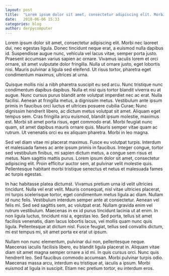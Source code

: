 ```yaml
---
layout: post
title:  "Lorem ipsum dolor sit amet, consectetur adipiscing elit. Morbi nec laoreet"
date:   2018-06-06 15:33
categories: blog
author: derpycomputer
---
```



Lorem ipsum dolor sit amet, consectetur adipiscing elit. Morbi nec laoreet dui, nec egestas ligula. Donec tincidunt neque erat, a euismod nulla dapibus id. Suspendisse augue nunc, vehicula vel lacus vitae, semper porta justo. Praesent accumsan varius sapien ac ornare. Vivamus iaculis lorem et orci ornare, sit amet vulputate dolor fringilla. Nulla ut ornare justo, eget lobortis nisi. Mauris pulvinar a ligula sed eleifend. Ut risus tortor, pharetra eget condimentum maximus, ultrices at urna.

Quisque mollis nisi a nibh pharetra suscipit eu sed arcu. Nunc tristique nunc condimentum dapibus dapibus. Nulla et nisi quis tortor blandit viverra eu at augue. Nunc cursus purus blandit ante volutpat imperdiet nec ac erat. Nulla facilisi. Aenean at fringilla metus, a dignissim metus. Vestibulum ante ipsum primis in faucibus orci luctus et ultrices posuere cubilia Curae; Nunc dignissim hendrerit libero, ac dictum metus volutpat sit amet. Aliquam eget tempus sem. Cras fringilla arcu euismod, blandit ipsum molestie, maximus est. Morbi sit amet porta risus, eget commodo erat. Morbi feugiat nunc quam, sit amet dapibus mauris ornare quis. Mauris semper vitae quam ac rutrum. Ut venenatis orci eu ex aliquam pharetra. Morbi in leo magna.

Sed vel diam vitae mi placerat maximus. Fusce eu volutpat turpis. Interdum et malesuada fames ac ante ipsum primis in faucibus. Integer congue, tortor sed vestibulum finibus, mi sapien dictum metus, a congue sem risus et metus. Nam sagittis mattis purus. Lorem ipsum dolor sit amet, consectetur adipiscing elit. Proin efficitur auctor sem, at pulvinar velit molestie quis. Pellentesque habitant morbi tristique senectus et netus et malesuada fames ac turpis egestas.

In hac habitasse platea dictumst. Vivamus pretium urna id velit ultricies tincidunt. Nulla vel erat velit. Mauris consequat, nisl vitae ultricies placerat, mi turpis scelerisque tortor, eget condimentum metus ligula ac diam. Nullam id nunc felis. Vestibulum interdum semper ante at consectetur. Aenean vel felis mi. Sed sed sagittis sem, ac volutpat erat. Nullam gravida enim vel rutrum vestibulum. Maecenas in ex id purus tincidunt lacinia ut at enim. In non ligula luctus, tincidunt nisi a, egestas leo. Sed porta, tellus sit amet facilisis venenatis, diam lacus lobortis lacus, vel mollis quam nunc quis ligula. Pellentesque at dictum nisl. Fusce feugiat, tellus sed convallis dictum, mi est tempus mi, sit amet porta ex erat ut ipsum.

Nullam non nunc elementum, pulvinar dui non, pellentesque neque. Maecenas iaculis facilisis libero, eu blandit ligula placerat in. Aliquam vitae diam sit amet magna semper ornare a id mi. In quis cursus orci. Nunc quis hendrerit leo. Sed faucibus commodo accumsan. Morbi pulvinar turpis odio. Maecenas massa arcu, interdum eu tristique at, iaculis a ipsum. Morbi euismod at ligula in suscipit. Etiam nec pretium tortor, eu interdum eros. 
